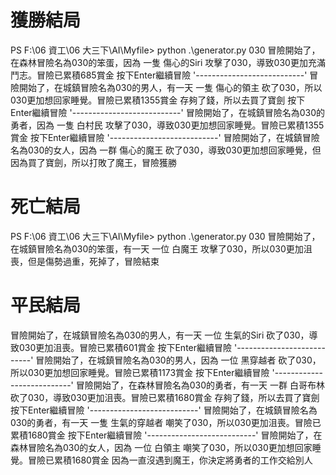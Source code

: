 獲勝結局
=

PS F:\06 資工\06 大三下\AI\Myfile> python .\generator.py 030
冒險開始了，在森林冒險名為030的笨蛋，因為 一隻 傷心的Siri 攻擊了030，導致030更加充滿鬥志。冒險已累積685賞金
按下Enter繼續冒險
'---------------------------'
冒險開始了，在城鎮冒險名為030的男人，有一天 一隻 傷心的領主 砍了030，所以030更加想回家睡覺。冒險已累積1355賞金
存夠了錢，所以去買了寶劍
按下Enter繼續冒險
'---------------------------'
冒險開始了，在城鎮冒險名為030的勇者，因為 一隻 白村民 攻擊了030，導致030更加想回家睡覺。冒險已累積1355賞金
按下Enter繼續冒險
'---------------------------'
冒險開始了，在城鎮冒險名為030的女人，因為 一群 傷心的魔王 砍了030，導致030更加想回家睡覺，但因為買了寶劍，所以打敗了魔王，冒險獲勝

死亡結局
=

PS F:\06 資工\06 大三下\AI\Myfile> python .\generator.py 030
冒險開始了，在城鎮冒險名為030的笨蛋，有一天 一位 白魔王 攻擊了030，所以030更加沮喪，但是傷勢過重，死掉了，冒險結束

平民結局
=

冒險開始了，在城鎮冒險名為030的男人，有一天 一位 生氣的Siri 砍了030，導致030更加沮喪。冒險已累積601賞金
按下Enter繼續冒險
'---------------------------'
冒險開始了，在城鎮冒險名為030的男人，因為 一位 黑穿越者 砍了030，所以030更加想回家睡覺。冒險已累積1173賞金
按下Enter繼續冒險
'---------------------------'
冒險開始了，在森林冒險名為030的勇者，有一天 一群 白哥布林 砍了030，導致030更加沮喪。冒險已累積1680賞金
存夠了錢，所以去買了寶劍
按下Enter繼續冒險
'---------------------------'
冒險開始了，在城鎮冒險名為030的勇者，有一天 一隻 生氣的穿越者 嘲笑了030，所以030更加沮喪。冒險已累積1680賞金
按下Enter繼續冒險
'---------------------------'
冒險開始了，在森林冒險名為030的女人，因為 一位 白領主 嘲笑了030，所以030更加想回家睡覺。冒險已累積1680賞金
因為一直沒遇到魔王，你決定將勇者的工作交給別人
